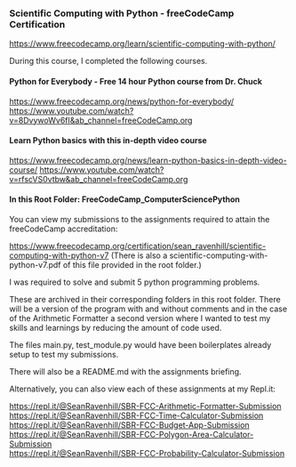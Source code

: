 ### Scientific Computing with Python - freeCodeCamp Certification

https://www.freecodecamp.org/learn/scientific-computing-with-python/

During this course, I completed the following courses.

#### Python for Everybody - Free 14 hour Python course from Dr. Chuck
https://www.freecodecamp.org/news/python-for-everybody/
https://www.youtube.com/watch?v=8DvywoWv6fI&ab_channel=freeCodeCamp.org

#### Learn Python basics with this in-depth video course
https://www.freecodecamp.org/news/learn-python-basics-in-depth-video-course/
https://www.youtube.com/watch?v=rfscVS0vtbw&ab_channel=freeCodeCamp.org

#### In this Root Folder: FreeCodeCamp_ComputerSciencePython

You can view my submissions to the assignments required to attain the
freeCodeCamp accreditation:

https://www.freecodecamp.org/certification/sean_ravenhill/scientific-computing-with-python-v7
(There is also a scientific-computing-with-python-v7.pdf of this file provided in the root folder.)

I was required to solve and submit 5 python programming problems.

These are archived in their corresponding folders in this root folder. There
will be a version of the program with and without comments and in the
case of the Arithmetic Formatter a second version where I wanted to test my skills
and learnings by reducing the amount of code used.

The files main.py, test_module.py would have been boilerplates already setup
to test my submissions.

There will also be a README.md with the assignments briefing.

Alternatively, you can also view each of these assignments at my Repl.it:

https://repl.it/@SeanRavenhill/SBR-FCC-Arithmetic-Formatter-Submission<br>
https://repl.it/@SeanRavenhill/SBR-FCC-Time-Calculator-Submission<br>
https://repl.it/@SeanRavenhill/SBR-FCC-Budget-App-Submission<br>
https://repl.it/@SeanRavenhill/SBR-FCC-Polygon-Area-Calculator-Submission<br>
https://repl.it/@SeanRavenhill/SBR-FCC-Probability-Calculator-Submission<br>

